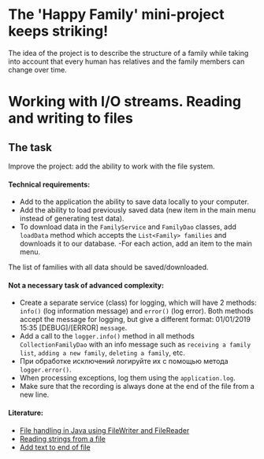 # The 'Happy Family' mini-project keeps striking!

The idea of the project is to describe the structure of a family while taking into account that every human has relatives and the family members can change over time.

# Working with I/O streams. Reading and writing to files
## The task

Improve the project: add the ability to work with the file system.

#### Technical requirements:
- Add to the application the ability to save data locally to your computer.
- Add the ability to load previously saved data (new item in the main menu instead of generating test data).
- To download data in the `FamilyService` and `FamilyDao` classes, add `loadData` method which accepts the `List<Family> families` and downloads it to our database.
-For each action, add an item to the main menu.

The list of families with all data should be saved/downloaded.

#### Not a necessary task of advanced complexity:
- Create a separate service (class) for logging, which will have 2 methods: `info()` (log information message) and `error()` (log error). Both methods accept the message for logging, but give a different format: 01/01/2019 15:35 [DEBUG]/[ERROR] `message`. 
- Add a call to the `logger.info()` method in all methods `CollectionFamilyDao`  with an info message such as `receiving a family list`, `adding a new family`, `deleting a family`, etc. 
- При обработке исключений логируйте их с помощью метода `logger.error()`.
- When processing exceptions, log them using the `application.log`.
- Make sure that the recording is always done at the end of the file from a new line.  

#### Literature:
- [File handling in Java using FileWriter and FileReader](https://www.geeksforgeeks.org/file-handling-java-using-filewriter-filereader/)
- [Reading strings from a file](https://www.geeksforgeeks.org/different-ways-reading-text-file-java/)
- [Add text to end of file](https://stackoverflow.com/questions/1625234/how-to-append-text-to-an-existing-file-in-java)

